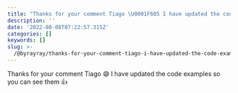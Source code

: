 ```yaml
---
title: "Thanks for your comment Tiago \U0001F605 I have updated the code examples so you can see them \U0001F44D"
description: ''
date: '2022-08-08T07:22:57.315Z'
categories: []
keywords: []
slug: >-
  /@byrayray/thanks-for-your-comment-tiago-i-have-updated-the-code-examples-so-you-can-see-them-e43ca336e3b8
---
```


Thanks for your comment Tiago 😅 I have updated the code examples so you can see them 👍
